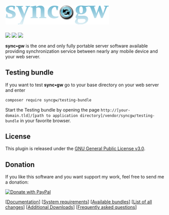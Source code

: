 # ![picture logo](https://github.com/syncgw/gui-bundle/blob/master/assets/syncgw.png "sync•gw") #
 
![](https://img.shields.io/packagist/v/syncgw/testing-bundle.svg)
![](https://img.shields.io/packagist/l/syncgw/testing-bundle.svg)
![](https://img.shields.io/packagist/dt/syncgw/testing-bundle.svg)
 
**sync•gw** is the one and only fully portable server software available providing synchronization service between nearly any mobile device and your web server.

## Testing bundle ##

If you want to test **sync•gw** go to your base directory on your web server and enter

```bash
composer require syncgw/testing-bundle
```

Start the Testing bundle by opening the page `http://[your-domain.tld]/[path to application directory]/vendor/syncgw/testing-bundle` in your favorite browser.

## License ##
This plugin is released under the [GNU General Public License v3.0](https://github.com/toteph42/syncgw/blob/master/syncgw/LICENSE).

## Donation ##

If you like this software and you want support my work, feel free to send me a donation:

<a href="https://www.paypal.com/donate/?hosted_button_id=DS6VK49NAFHEQ" target="_blank" rel="noopener">   <img src="https://www.paypalobjects.com/en_US/DK/i/btn/btn_donateCC_LG.gif" alt="Donate with PayPal"/> </a>

[[Documentation](https://github.com/syncgw/doc-bundle/blob/master/README.md)]
[[System requirements](https://github.com/syncgw/doc-bundle/blob/master/PreReqs.md)] 
[[Available bundles](https://github.com/syncgw/doc-bundle/blob/master/Packages.md)] 
[[List of all changes](https://github.com/syncgw/doc-bundle/blob/master/Changes.md)] 
[[Additional Downloads](https://github.com/syncgw/doc-bundle/blob/master/Downloads.md)] 
[[Frequently asked questions](https://github.com/syncgw/doc-bundle/blob/master/FAQ.md)] 


